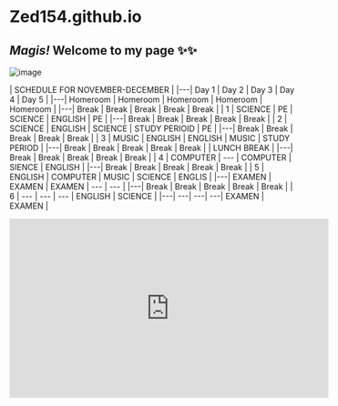 # Zed154.github.io
## *Magis!* Welcome to my page ✨✨

![image](https://user-images.githubusercontent.com/118245709/202087349-10ec164e-3054-4807-96c5-7b78e138a2fb.png)

| SCHEDULE FOR NOVEMBER-DECEMBER |
|---| Day 1 | Day 2 | Day 3 | Day 4 | Day 5 | 
|---| Homeroom | Homeroom | Homeroom | Homeroom | Homeroom |
|---| Break | Break | Break | Break | Break |
| 1 | SCIENCE | PE | SCIENCE | ENGLISH | PE | 
|---| Break | Break | Break | Break | Break |
| 2 | SCIENCE | ENGLISH | SCIENCE | STUDY PERIOID | PE |
|---| Break | Break | Break | Break | Break |
| 3 | MUSIC | ENGLISH | ENGLISH | MUSIC | STUDY PERIOD |
|---| Break | Break | Break | Break | Break |
| LUNCH BREAK | 
|---| Break | Break | Break | Break | Break |
| 4 | COMPUTER | --- | COMPUTER | SIENCE | ENGLISH | 
|---| Break | Break | Break | Break | Break |
| 5 | ENGLISH | COMPUTER | MUSIC | SCIENCE | ENGLIS | 
|---| EXAMEN | EXAMEN | EXAMEN | --- | --- | 
|---| Break | Break | Break | Break | Break |
| 6 | --- | --- | --- | ENGLISH | SCIENCE |
|---| ---| ---| ---| EXAMEN | EXAMEN |
 



<iframe width="560" height="315" src="https://www.youtube.com/embed/taeFh0QKf3s" title="YouTube video player" frameborder="0" allow="accelerometer; autoplay; clipboard-write; encrypted-media; gyroscope; picture-in-picture" allowfullscreen></iframe>
 
 
